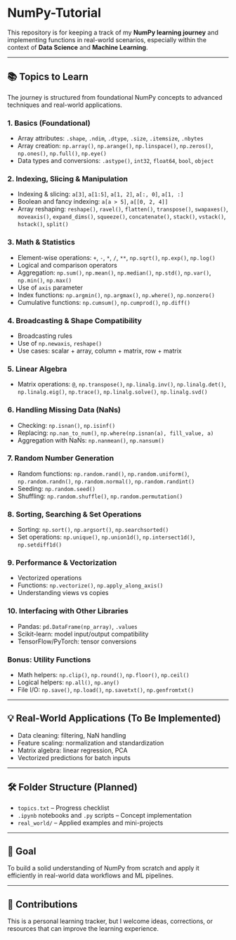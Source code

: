# NumPy-Tutorial

This repository is for keeping a track of my **NumPy learning journey** and implementing functions in real-world scenarios, especially within the context of **Data Science** and **Machine Learning**.

---

## 📚 Topics to Learn

The journey is structured from foundational NumPy concepts to advanced techniques and real-world applications.

### 1. Basics (Foundational)
- Array attributes: `.shape`, `.ndim`, `.dtype`, `.size`, `.itemsize`, `.nbytes`
- Array creation: `np.array()`, `np.arange()`, `np.linspace()`, `np.zeros()`, `np.ones()`, `np.full()`, `np.eye()`
- Data types and conversions: `.astype()`, `int32`, `float64`, `bool`, `object`

### 2. Indexing, Slicing & Manipulation
- Indexing & slicing: `a[3]`, `a[1:5]`, `a[1, 2]`, `a[:, 0]`, `a[1, :]`
- Boolean and fancy indexing: `a[a > 5]`, `a[[0, 2, 4]]`
- Array reshaping: `reshape()`, `ravel()`, `flatten()`, `transpose()`, `swapaxes()`, `moveaxis()`, `expand_dims()`, `squeeze()`, `concatenate()`, `stack()`, `vstack()`, `hstack()`, `split()`

### 3. Math & Statistics
- Element-wise operations: `+`, `-`, `*`, `/`, `**`, `np.sqrt()`, `np.exp()`, `np.log()`
- Logical and comparison operators
- Aggregation: `np.sum()`, `np.mean()`, `np.median()`, `np.std()`, `np.var()`, `np.min()`, `np.max()`
- Use of `axis` parameter
- Index functions: `np.argmin()`, `np.argmax()`, `np.where()`, `np.nonzero()`
- Cumulative functions: `np.cumsum()`, `np.cumprod()`, `np.diff()`

### 4. Broadcasting & Shape Compatibility
- Broadcasting rules
- Use of `np.newaxis`, `reshape()`
- Use cases: scalar + array, column + matrix, row + matrix

### 5. Linear Algebra
- Matrix operations: `@`, `np.transpose()`, `np.linalg.inv()`, `np.linalg.det()`, `np.linalg.eig()`, `np.trace()`, `np.linalg.solve()`, `np.linalg.svd()`

### 6. Handling Missing Data (NaNs)
- Checking: `np.isnan()`, `np.isinf()`
- Replacing: `np.nan_to_num()`, `np.where(np.isnan(a), fill_value, a)`
- Aggregation with NaNs: `np.nanmean()`, `np.nansum()`

### 7. Random Number Generation
- Random functions: `np.random.rand()`, `np.random.uniform()`, `np.random.randn()`, `np.random.normal()`, `np.random.randint()`
- Seeding: `np.random.seed()`
- Shuffling: `np.random.shuffle()`, `np.random.permutation()`

### 8. Sorting, Searching & Set Operations
- Sorting: `np.sort()`, `np.argsort()`, `np.searchsorted()`
- Set operations: `np.unique()`, `np.union1d()`, `np.intersect1d()`, `np.setdiff1d()`

### 9. Performance & Vectorization
- Vectorized operations
- Functions: `np.vectorize()`, `np.apply_along_axis()`
- Understanding views vs copies

### 10. Interfacing with Other Libraries
- Pandas: `pd.DataFrame(np_array)`, `.values`
- Scikit-learn: model input/output compatibility
- TensorFlow/PyTorch: tensor conversions

### Bonus: Utility Functions
- Math helpers: `np.clip()`, `np.round()`, `np.floor()`, `np.ceil()`
- Logical helpers: `np.all()`, `np.any()`
- File I/O: `np.save()`, `np.load()`, `np.savetxt()`, `np.genfromtxt()`

---

## 💡 Real-World Applications (To Be Implemented)

- Data cleaning: filtering, NaN handling
- Feature scaling: normalization and standardization
- Matrix algebra: linear regression, PCA
- Vectorized predictions for batch inputs

---

## 🛠️ Folder Structure (Planned)
- `topics.txt` – Progress checklist
- `.ipynb` notebooks and `.py` scripts – Concept implementation
- `real_world/` – Applied examples and mini-projects

---

## 🚀 Goal

To build a solid understanding of NumPy from scratch and apply it efficiently in real-world data workflows and ML pipelines.

---

## 🙌 Contributions

This is a personal learning tracker, but I welcome ideas, corrections, or resources that can improve the learning experience.



